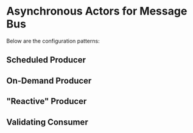 # Asynchronous Actors for Message Bus

Below are the configuration patterns:

## Scheduled Producer

## On-Demand Producer

## "Reactive" Producer

## Validating Consumer

